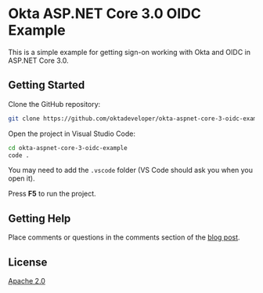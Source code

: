 # Okta ASP.NET Core 3.0 OIDC Example

This is a simple example for getting sign-on working with Okta and OIDC in ASP.NET Core 3.0.

## Getting Started

Clone the GitHub repository:

```sh
git clone https://github.com/oktadeveloper/okta-aspnet-core-3-oidc-example.git
```

Open the project in Visual Studio Code:

```sh
cd okta-aspnet-core-3-oidc-example
code .
```

You may need to add the `.vscode` folder (VS Code should ask you when you open it).

Press **F5** to run the project.

## Getting Help

Place comments or questions in the comments section of the [blog post]().

## License

[Apache 2.0](LICENSE)
